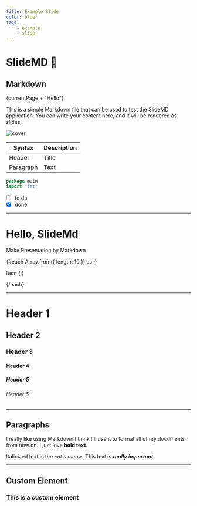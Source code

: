 ```yaml
---
title: Example Slide
color: blue
tags:
    - example
    - slide
---
```


# SlideMD :tada:

## Markdown <!-- .hover:bg-red-500 .bg-blue-200 class:font-light="{true}" -->

{currentPage + "Hello"}

This is a simple Markdown file that can be used to test the SlideMD application. You can write your content here, and it will be rendered as slides.

![cover](/lorem.png)

| Syntax      | Description |
| - | - |
| Header      | Title       |
| Paragraph   | Text        |

```go
package main
import "fmt"
```

- [ ] to do
- [x] done

---

# Hello, SlideMd <!-- click-1="opacity-100 translate-y-0" click-0="opacity-0 translate-y-[25px]" .transition-all .duration-500 -->

<!-- split:30% -->

Make Presentation by Markdown

{#each Array.from({ length: 10 }) as i}
 <p>Item {i}</p>
{/each}

---

<!-- split class:"!bg-blue-100 dark:!bg-gray-500" -->

# Header 1

## Header 2

### Header 3

#### Header 4

##### Header 5

###### Header 6

---

## Paragraphs

I really like using Markdown.I think I'll use it to format all of my documents from now on.
I just love **bold text**.

Italicized text is the *cat's meow*.
This text is ***really important***.

---

## Custom Element

### This is a custom element

<h1></h1>
